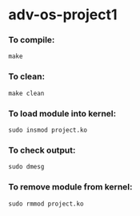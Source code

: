 # adv-os-project1

### To compile:
```make```

### To clean:
```make clean ```

### To load module into kernel:
```sudo insmod project.ko```

### To check output:
```sudo dmesg```

### To remove module from kernel:
```sudo rmmod project.ko```
